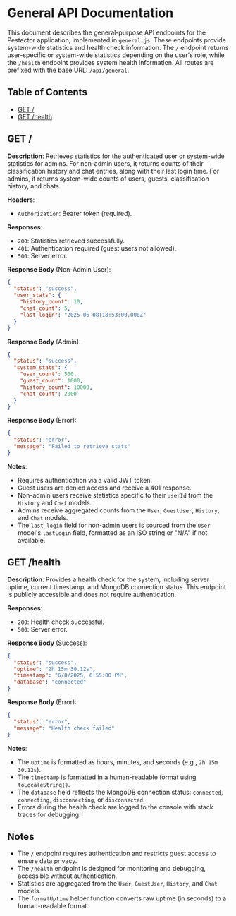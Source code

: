 # General API Documentation

This document describes the general-purpose API endpoints for the Pestector application, implemented in `general.js`. These endpoints provide system-wide statistics and health check information. The `/` endpoint returns user-specific or system-wide statistics depending on the user's role, while the `/health` endpoint provides system health information. All routes are prefixed with the base URL: `/api/general`.

## Table of Contents
- [GET /](#get-)
- [GET /health](#get-health)

## GET /
**Description**: Retrieves statistics for the authenticated user or system-wide statistics for admins. For non-admin users, it returns counts of their classification history and chat entries, along with their last login time. For admins, it returns system-wide counts of users, guests, classification history, and chats.

**Headers**:
- `Authorization`: Bearer token (required).

**Responses**:
- `200`: Statistics retrieved successfully.
- `401`: Authentication required (guest users not allowed).
- `500`: Server error.

**Response Body** (Non-Admin User):
```json
{
  "status": "success",
  "user_stats": {
    "history_count": 10,
    "chat_count": 5,
    "last_login": "2025-06-08T18:53:00.000Z"
  }
}
```

**Response Body** (Admin):
```json
{
  "status": "success",
  "system_stats": {
    "user_count": 500,
    "guest_count": 1000,
    "history_count": 10000,
    "chat_count": 2000
  }
}
```

**Response Body** (Error):
```json
{
  "status": "error",
  "message": "Failed to retrieve stats"
}
```

**Notes**:
- Requires authentication via a valid JWT token.
- Guest users are denied access and receive a 401 response.
- Non-admin users receive statistics specific to their `userId` from the `History` and `Chat` models.
- Admins receive aggregated counts from the `User`, `GuestUser`, `History`, and `Chat` models.
- The `last_login` field for non-admin users is sourced from the `User` model's `lastLogin` field, formatted as an ISO string or "N/A" if not available.

## GET /health
**Description**: Provides a health check for the system, including server uptime, current timestamp, and MongoDB connection status. This endpoint is publicly accessible and does not require authentication.

**Responses**:
- `200`: Health check successful.
- `500`: Server error.

**Response Body** (Success):
```json
{
  "status": "success",
  "uptime": "2h 15m 30.12s",
  "timestamp": "6/8/2025, 6:55:00 PM",
  "database": "connected"
}
```

**Response Body** (Error):
```json
{
  "status": "error",
  "message": "Health check failed"
}
```

**Notes**:
- The `uptime` is formatted as hours, minutes, and seconds (e.g., `2h 15m 30.12s`).
- The `timestamp` is formatted in a human-readable format using `toLocaleString()`.
- The `database` field reflects the MongoDB connection status: `connected`, `connecting`, `disconnecting`, or `disconnected`.
- Errors during the health check are logged to the console with stack traces for debugging.

## Notes
- The `/` endpoint requires authentication and restricts guest access to ensure data privacy.
- The `/health` endpoint is designed for monitoring and debugging, accessible without authentication.
- Statistics are aggregated from the `User`, `GuestUser`, `History`, and `Chat` models.
- The `formatUptime` helper function converts raw uptime (in seconds) to a human-readable format.
